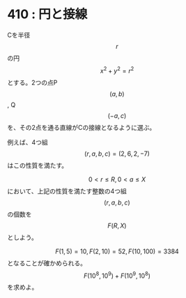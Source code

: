 # 410 : 円と接線

Cを半径$$r$$の円$$x^2 + y^2 = r^2$$とする。2つの点P$$(a, b)$$, Q$$(-a, c)$$を、その2点を通る直線がCの接線となるように選ぶ。

例えば、4つ組$$(r, a, b, c) = (2, 6, 2, -7)$$はこの性質を満たす。

$$0 < r ≤ R , 0 < a ≤ X$$において、上記の性質を満たす整数の4つ組$$(r, a, b, c)$$の個数を$$F(R, X)$$としよう。

$$F(1, 5) = 10, F(2, 10) = 52, F(10, 100) = 3384$$となることが確かめられる。  
$$F(10^8, 10^9) + F(10^9, 10^8)$$を求めよ。

